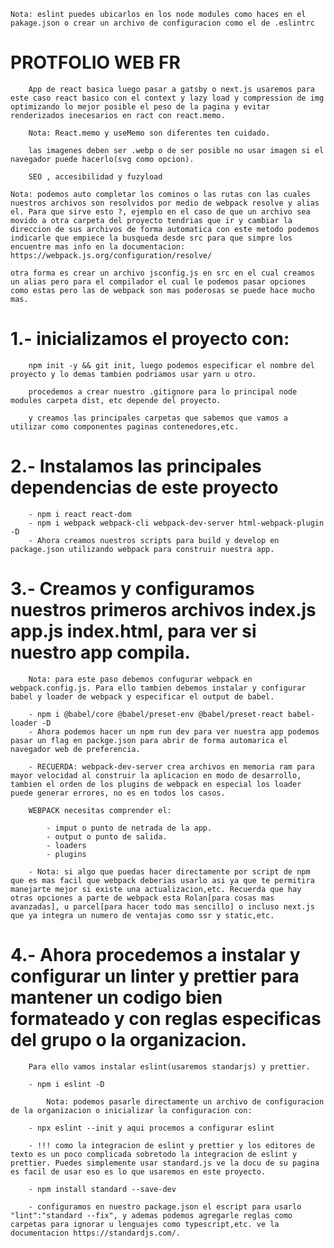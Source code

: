     Nota: eslint puedes ubicarlos en los node modules como haces en el pakage.json o crear un archivo de configuracion como el de .eslintrc

# PROTFOLIO WEB FR

        App de react basica luego pasar a gatsby o next.js usaremos para este caso react basico con el context y lazy load y compression de img optimizando lo mejor posible el peso de la pagina y evitar renderizados inecesarios en ract con react.memo.

        Nota: React.memo y useMemo son diferentes ten cuidado.

        las imagenes deben ser .webp o de ser posible no usar imagen si el navegador puede hacerlo(svg como opcion). 

        SEO , accesibilidad y fuzyload

    Nota: podemos auto completar los cominos o las rutas con las cuales nuestros archivos son resolvidos por medio de webpack resolve y alias el. Para que sirve esto ?, ejemplo en el caso de que un archivo sea movido a otra carpeta del proyecto tendrias que ir y cambiar la direccion de sus archivos de forma automatica con este metodo podemos indicarle que empiece la busqueda desde src para que simpre los encuentre mas info en la documentacion: https://webpack.js.org/configuration/resolve/

    otra forma es crear un archivo jsconfig.js en src en el cual creamos un alias pero para el compilador el cual le podemos pasar opciones como estas pero las de webpack son mas poderosas se puede hace mucho mas. 

# 1.- inicializamos el proyecto con:

        npm init -y && git init, luego podemos especificar el nombre del proyecto y lo demas tambien podriamos usar yarn u otro.

        procedemos a crear nuestro .gitignore para lo principal node modules carpeta dist, etc depende del proyecto.

        y creamos las principales carpetas que sabemos que vamos a utilizar como componentes paginas contenedores,etc.

# 2.- Instalamos las principales dependencias de este proyecto

        - npm i react react-dom
        - npm i webpack webpack-cli webpack-dev-server html-webpack-plugin -D
        - Ahora creamos nuestros scripts para build y develop en package.json utilizando webpack para construir nuestra app.

# 3.- Creamos y configuramos nuestros primeros archivos index.js app.js index.html, para ver si nuestro app compila.

        Nota: para este paso debemos confugurar webpack en webpack.config.js. Para ello tambien debemos instalar y configurar babel y loader de webpack y especificar el output de babel.

        - npm i @babel/core @babel/preset-env @babel/preset-react babel-loader -D
        - Ahora podemos hacer un npm run dev para ver nuestra app podemos pasar un flag en packge.json para abrir de forma automarica el navegador web de preferencia.

        - RECUERDA: webpack-dev-server crea archivos en memoria ram para mayor velocidad al construir la aplicacion en modo de desarrollo, tambien el orden de los plugins de webpack en especial los loader puede generar errores, no es en todos los casos.

        WEBPACK necesitas comprender el:
            
            - imput o punto de netrada de la app.
            - output o punto de salida.
            - loaders
            - plugins
        
        - Nota: si algo que puedas hacer directamente por script de npm que es mas facil que webpack deberias usarlo asi ya que te permitira manejarte mejor si existe una actualizacion,etc. Recuerda que hay otras opciones a parte de webpack esta Rolan[para cosas mas avanzadas], u parcel[para hacer todo mas sencillo] o incluso next.js que ya integra un numero de ventajas como ssr y static,etc. 

# 4.- Ahora procedemos a instalar y configurar un linter y prettier para mantener un codigo bien formateado y con reglas especificas del grupo o la organizacion.

        Para ello vamos instalar eslint(usaremos standarjs) y prettier.

        - npm i eslint -D 

            Nota: podemos pasarle directamente un archivo de configuracion de la organizacion o inicializar la configuracion con:

        - npx eslint --init y aqui procemos a configurar eslint

        - !!! como la integracion de eslint y prettier y los editores de texto es un poco complicada sobretodo la integracion de eslint y prettier. Puedes simplemente usar standard.js ve la docu de su pagina es facil de usar eso es lo que usaremos en este proyecto.

        - npm install standard --save-dev

        - configuramos en nuestro package.json el escript para usarlo "lint":"standard --fix", y ademas podemos agregarle reglas como carpetas para ignorar u lenguajes como typescript,etc. ve la documentacion https://standardjs.com/.


